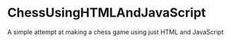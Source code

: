 # ChessUsingHTMLAndJavaScript
 A simple attempt at making a chess game using just HTML and JavaScript
